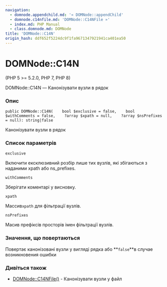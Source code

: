 ```yaml
---
navigation:
  - domnode.appendchild.md: '« DOMNode::appendChild'
  - domnode.c14nfile.md: 'DOMNode::C14NFile »'
  - index.md: PHP Manual
  - class.domnode.md: DOMNode
title: 'DOMNode::C14N'
origin_hash: ddf652f5224dc9f1fa9671347921941ca401ea50
---
```

# DOMNode::C14N

(PHP 5 >= 5.2.0, PHP 7, PHP 8)

DOMNode::C14N — Канонізувати вузли в рядок

### Опис

```methodsynopsis
public DOMNode::C14N(    bool $exclusive = false,    bool $withComments = false,    ?array $xpath = null,    ?array $nsPrefixes = null): string|false
```

Канонізувати вузли в рядок

### Список параметрів

`exclusive`

Включити ексклюзивний розбір лише тих вузлів, які збігаються з наданими xpath або ns\_prefixes.

`withComments`

Зберігати коментарі у висновку.

`xpath`

Массив`xpath` для фільтрації вузлів.

`nsPrefixes`

Масив префіксів просторів імен фільтрації вузлів.

### Значення, що повертаються

Повертає канонізовані вузли у вигляді рядка або \*\*`false`\*\*в случае возникновения ошибки

### Дивіться також

-   [DOMNode::C14NFile()](domnode.c14nfile.md) \- Канонізувати вузли у файл
